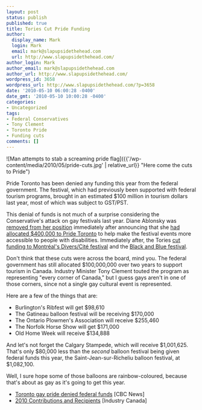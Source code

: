 ```yaml
---
layout: post
status: publish
published: true
title: Tories Cut Pride Funding
author:
  display_name: Mark
  login: Mark
  email: mark@slapupsidethehead.com
  url: http://www.slapupsidethehead.com/
author_login: Mark
author_email: mark@slapupsidethehead.com
author_url: http://www.slapupsidethehead.com/
wordpress_id: 3658
wordpress_url: http://www.slapupsidethehead.com/?p=3658
date: '2010-05-10 06:00:28 -0400'
date_gmt: '2010-05-10 10:00:28 -0400'
categories:
- Uncategorized
tags:
- Federal Conservatives
- Tony Clement
- Toronto Pride
- Funding cuts
comments: []
---
```

![Man attempts to stab a screaming pride flag]({{'/wp-content/media/2010/05/pride-cuts.jpg' | relative_url}} "Here come the cuts to Pride")

Pride Toronto has been denied any funding this year from the federal government. The festival, which had previously been supported with federal tourism programs, brought in an estimated $100 million in tourism dollars last year, most of which was subject to GST/PST.

This denial of funds is not much of a surprise considering the Conservative's attack on gay festivals last year. Diane Ablonsky was [removed from her position](http://www.slapupsidethehead.com/2009/07/tories-stealthily-slam-cabinet-minsiter-over-pride-support/ "Dog whistle!") immediately after announcing that she [had allocated $400,000 to Pride Toronto](http://www.slapupsidethehead.com/2009/06/tories-donate-for-toronto-pride-week/ "Kaboom!") to help make the festival events more accessible to people with disabilities. Immediately after, the Tories [cut funding to Montréal's Divers/Cité festival](http://www.slapupsidethehead.com/2009/07/conservatives-deny-glbt-festival-funding/ "That one doesn't even have a parade.") and the [Black and Blue festival](http://www.slapupsidethehead.com/2008/10/tories-cut-funding-for-gay-festival/ "Sensing a pattern?").

Don't think that these cuts were across the board, mind you. The federal government has still allocated $100,000,000 over two years to support tourism in Canada. Industry Minister Tony Clement touted the program as representing "every corner of Canada," but I guess gays aren't in one of those corners, since not a single gay cultural event is represented.

Here are a few of the things that are:

- Burlington's Ribfest will get $98,610
- The Gatineau balloon festival will be receiving $170,000
- The Ontario Plowmen's Association will receive $255,460
- The Norfolk Horse Show will get $171,000
- Old Home Week will receive $134,888

And let's not forget the Calgary Stampede, which will receive $1,001,625. That's only $80,000 less than the _second_ balloon festival being given federal funds this year, the Saint-Jean-sur-Richeliu balloon festival, at $1,082,100.

Well, I sure hope some of those balloons are rainbow-coloured, because that's about as gay as it's going to get this year.

- [Toronto gay pride denied federal funds](http://www.cbc.ca/canada/toronto/story/2010/05/07/gay-pride-funding.html) [CBC News]
- [2010 Contributions and Recipients](http://www.ic.gc.ca/eic/site/dsib-tour.nsf/eng/qq00175.html) [Industry Canada]
